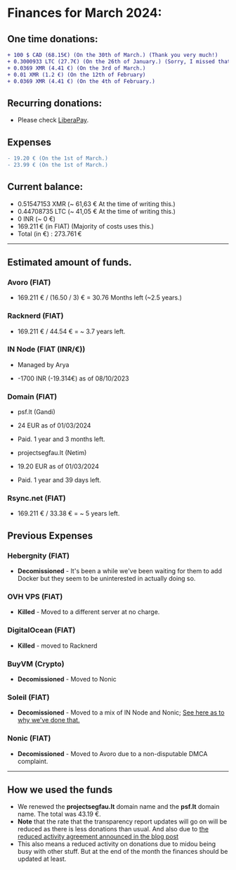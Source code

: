 # Finances for March 2024:

## One time donations:

```diff
+ 100 $ CAD (68.15€) (On the 30th of March.) (Thank you very much!)
+ 0.3000933 LTC (27.7€) (On the 26th of January.) (Sorry, I missed that one because I don't frequently check the crypto donations due to its rarity!)
+ 0.0369 XMR (4.41 €) (On the 3rd of March.)
+ 0.01 XMR (1.2 €) (On the 12th of February)
+ 0.0369 XMR (4.41 €) (On the 4th of February.)
```

## Recurring donations:

- Please check [LiberaPay](https://liberapay.com/ProjectSegfault).

## Expenses

```diff
- 19.20 € (On the 1st of March.)
- 23.99 € (On the 1st of March.)
```

## Current balance:

- 0.51547153 XMR (~ 61,63 € At the time of writing this.)
- 0.44708735 LTC (~ 41,05 € At the time of writing this.)
- 0 INR (~ 0 €)
- 169.211 € (in FIAT) (Majority of costs uses this.)
- Total (in €) : 273.761 €

---

## Estimated amount of funds.

### Avoro (FIAT)

- 169.211 € / (16.50 / 3) € = 30.76 Months left (~2.5 years.)

### Racknerd (FIAT)

- 169.211 € / 44.54 € = ~ 3.7 years left.

### IN Node (FIAT (INR/€))

- Managed by Arya

* -1700 INR (-19.314€) as of 08/10/2023

### Domain (FIAT)

- psf.lt (Gandi)

* 24 EUR as of 01/03/2024

* Paid. 1 year and 3 months left.

- projectsegfau.lt (Netim)

* 19.20 EUR as of 01/03/2024

* Paid. 1 year and 39 days left.

### Rsync.net (FIAT)

- 169.211 € / 33.38 € = ~ 5 years left.

## Previous Expenses

### Hebergnity (FIAT)

- **Decomissioned** - It's been a while we've been waiting for them to add Docker but they seem to be uninterested in actually doing so.

### OVH VPS (FIAT)

- **Killed** - Moved to a different server at no charge.

### DigitalOcean (FIAT)

- **Killed** - moved to Racknerd

### BuyVM (Crypto)

- **Decomissioned** - Moved to Nonic

### Soleil (FIAT)

- **Decomissioned** - Moved to a mix of IN Node and Nonic; [See here as to why we've done that.](https://blog.projectsegfau.lt/the-future-of-project-segfault/)

### Nonic (FIAT)

- **Decomissioned** - Moved to Avoro due to a non-disputable DMCA complaint.

---

## How we used the funds

- We renewed the **projectsegfau.lt** domain name and the **psf.lt** domain name. The total was 43.19 €.
- **Note** that the rate that the transparency report updates will go on will be reduced as there is less donations than usual. And also due to [the reduced activity agreement announced in the blog post](https://blog.projectsegfau.lt/the-future-of-project-segfault)
- This also means a reduced activity on donations due to midou being busy with other stuff. But at the end of the month the finances should be updated at least.
